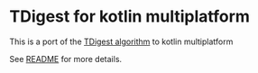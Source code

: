 # TDigest for kotlin multiplatform

This is a port of the [TDigest algorithm](https://github.com/tdunning/t-digest) to kotlin multiplatform 

See [README](https://github.com/beyondeye/tdigest_kotlin_multiplatform/blob/master/README.md) for more details.
